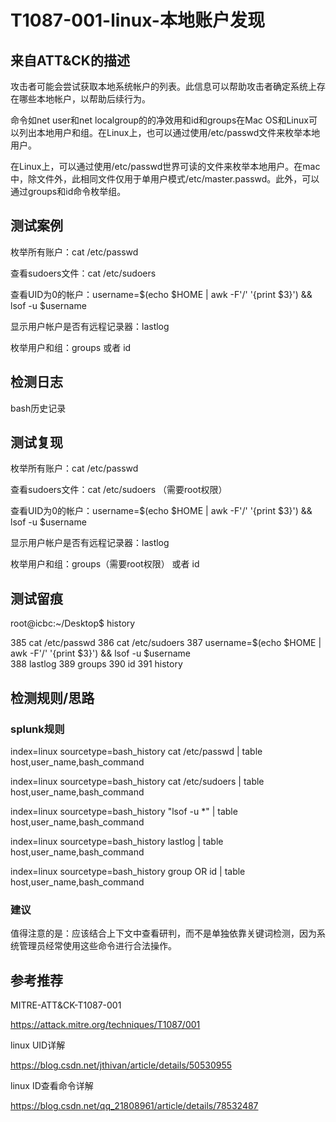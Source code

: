# T1087-001-linux-本地账户发现

## 来自ATT&CK的描述

攻击者可能会尝试获取本地系统帐户的列表。此信息可以帮助攻击者确定系统上存在哪些本地帐户，以帮助后续行为。

命令如net user和net localgroup的的净效用和id和groups在Mac OS和Linux可以列出本地用户和组。在Linux上，也可以通过使用/etc/passwd文件来枚举本地用户。

在Linux上，可以通过使用/etc/passwd世界可读的文件来枚举本地用户。在mac中，除文件外，此相同文件仅用于单用户模式/etc/master.passwd。此外，可以通过groups和id命令枚举组。

## 测试案例

枚举所有账户：cat /etc/passwd

查看sudoers文件：cat /etc/sudoers

查看UID为0的帐户：username=$(echo $HOME | awk -F'/' '{print $3}') && lsof -u $username

显示用户帐户是否有远程记录器：lastlog

枚举用户和组：groups 或者 id

## 检测日志

bash历史记录

## 测试复现

枚举所有账户：cat /etc/passwd

查看sudoers文件：cat /etc/sudoers （需要root权限）

查看UID为0的帐户：username=$(echo $HOME | awk -F'/' '{print $3}') && lsof -u $username  

显示用户帐户是否有远程记录器：lastlog

枚举用户和组：groups（需要root权限） 或者 id

## 测试留痕

root@icbc:~/Desktop$ history

  385  cat /etc/passwd
  386  cat /etc/sudoers
  387  username=$(echo $HOME | awk -F'/' '{print $3}') && lsof -u $username  
  388  lastlog
  389  groups
  390  id
  391  history

## 检测规则/思路

### splunk规则

index=linux sourcetype=bash_history cat /etc/passwd | table host,user_name,bash_command

index=linux sourcetype=bash_history cat /etc/sudoers | table host,user_name,bash_command

index=linux sourcetype=bash_history "lsof -u *" | table host,user_name,bash_command

index=linux sourcetype=bash_history lastlog | table host,user_name,bash_command

index=linux sourcetype=bash_history group OR id | table host,user_name,bash_command

### 建议

值得注意的是：应该结合上下文中查看研判，而不是单独依靠关键词检测，因为系统管理员经常使用这些命令进行合法操作。

## 参考推荐

MITRE-ATT&CK-T1087-001

<https://attack.mitre.org/techniques/T1087/001>

linux UID详解

<https://blog.csdn.net/jthivan/article/details/50530955>

linux ID查看命令详解

<https://blog.csdn.net/qq_21808961/article/details/78532487>
